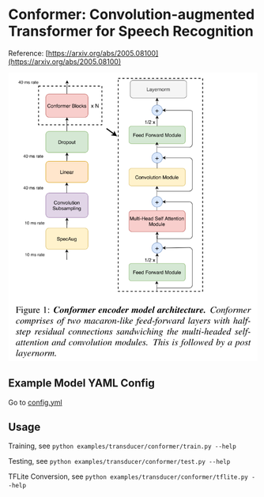 # Conformer: Convolution-augmented Transformer for Speech Recognition

Reference: [https://arxiv.org/abs/2005.08100](https://arxiv.org/abs/2005.08100)

![Conformer Architecture](./figs/arch.png)

## Example Model YAML Config

Go to [config.yml](./config.yml)

## Usage

Training, see `python examples/transducer/conformer/train.py --help`

Testing, see `python examples/transducer/conformer/test.py --help`

TFLite Conversion, see `python examples/transducer/conformer/tflite.py --help`

